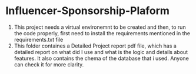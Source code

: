 # Influencer-Sponsorship-Plaform

1. This project needs a virtual environemnt to be created and then, to run the code properly, first need to install the requirements mentioned in the requirements.txt file
2. This folder containes a Detailed Project report pdf file, which has a detailed report on what did I use and what is the logic and details about features. It also contains the chema of the database that i used. Anyone can check it for more clarity.
